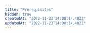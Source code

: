 ```yaml
---
title: "Prerequisites"
hidden: true
createdAt: "2022-11-23T14:08:14.482Z"
updatedAt: "2022-11-23T14:08:14.482Z"
---
```

